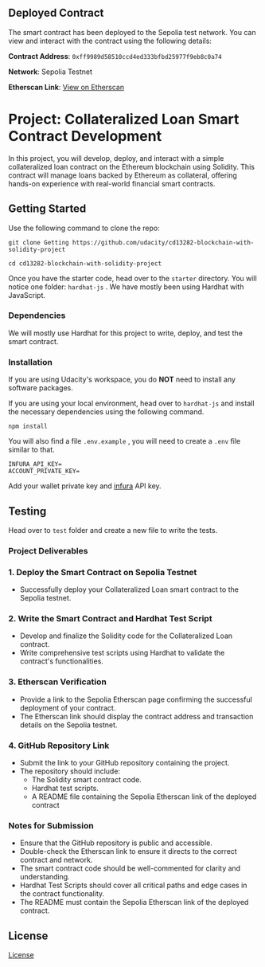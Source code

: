 
## Deployed Contract
The smart contract has been deployed to the Sepolia test network. You can view and interact with the contract using the following details:

**Contract Address**: `0xff9989d58510ccd4ed333bfbd25977f9eb8c0a74`

**Network**: Sepolia Testnet

**Etherscan Link**: [View on Etherscan](https://sepolia.etherscan.io/address/0xff9989d58510ccd4ed333bfbd25977f9eb8c0a74)


# Project: Collateralized Loan Smart Contract Development
In this project, you will develop, deploy, and interact with a simple collateralized loan contract on the Ethereum blockchain using Solidity. This contract will manage loans backed by Ethereum as collateral, offering hands-on experience with real-world financial smart contracts.

## Getting Started

Use the following command to clone the repo:

```
git clone Getting https://github.com/udacity/cd13282-blockchain-with-solidity-project

cd cd13282-blockchain-with-solidity-project
```

Once you have the starter code, head over to the `starter` directory. You will notice one folder: `hardhat-js` . We have mostly been using Hardhat with JavaScript.

### Dependencies

We will mostly use Hardhat for this project to write, deploy, and test the smart contract.

### Installation

If you are using Udacity's workspace, you do **NOT** need to install any software packages. 

If you are using your local environment, head over to `hardhat-js` and install the necessary dependencies using the following command.

```
npm install
```

You will also find a file `.env.example` , you will need to create a `.env` file similar to that.

```
INFURA_API_KEY=
ACCOUNT_PRIVATE_KEY=
```

Add your wallet private key and [infura](https://www.infura.io/) API key.

## Testing

Head over to `test` folder and create a new file to write the tests.

### **Project Deliverables**

### 1. Deploy the Smart Contract on Sepolia Testnet

- Successfully deploy your Collateralized Loan smart contract to the Sepolia testnet.

### 2. Write the Smart Contract and Hardhat Test Script

- Develop and finalize the Solidity code for the Collateralized Loan contract.
- Write comprehensive test scripts using Hardhat to validate the contract's functionalities.

### 3. Etherscan Verification

- Provide a link to the Sepolia Etherscan page confirming the successful deployment of your contract.
- The Etherscan link should display the contract address and transaction details on the Sepolia testnet.

### 4. GitHub Repository Link

- Submit the link to your GitHub repository containing the project.
- The repository should include:
  - The Solidity smart contract code.
  - Hardhat test scripts.
  - A README file containing the Sepolia Etherscan link of the deployed contract

### **Notes for Submission**

- Ensure that the GitHub repository is public and accessible.
- Double-check the Etherscan link to ensure it directs to the correct contract and network.
- The smart contract code should be well-commented for clarity and understanding.
- Hardhat Test Scripts should cover all critical paths and edge cases in the contract functionality.
- The README must contain the Sepolia Etherscan link of the deployed contract.

## License

[License](LICENSE.txt)
